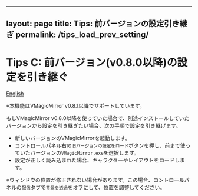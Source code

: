 
---
layout: page
title: Tips: 前バージョンの設定引き継ぎ
permalink: /tips_load_prev_setting/
---

# Tips C: 前バージョン(v0.8.0以降)の設定を引き継ぐ

[English](./en_tips_load_prev_setting.html)

※本機能はVMagicMirror v0.8.1以降でサポートしています。

もしVMagicMirror v0.8.0以降を使っていた場合で、別途インストールしていたバージョンから設定を引き継ぎたい場合、次の手順で設定を引き継げます。

* 新しいバージョンのVMagicMirrorを起動します。
* コントロールパネル右の`旧バージョンの設定をロード`ボタンを押し、前まで使っていたバージョンの`VMagicMirror.exe`を選択します。
* 設定が正しく読み込まれた場合、キャラクターやレイアウトをロードします。

※ウィンドウの位置が修正されない場合があります。この場合、コントロールパネルの`配信`タブで`背景を透過`をオフにして、位置を調整してください。
